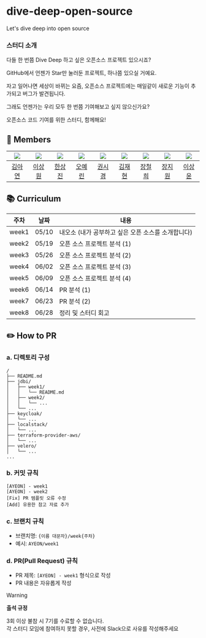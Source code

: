 # dive-deep-open-source
Let's dive deep into open source

### 스터디 소개

다들 한 번쯤 Dive Deep 하고 싶은 오픈소스 프로젝트 있으시죠?

GitHub에서 언젠가 Star만 눌러둔 프로젝트, 하나쯤 있으실 거예요.

자고 일어나면 세상이 바뀌는 요즘,
오픈소스 프로젝트에는 매일같이 새로운 기능이 추가되고 버그가 발견됩니다.

그래도 언젠가는 우리 모두 한 번쯤 기여해보고 싶지 않으신가요?

오픈소스 코드 기여를 위한 스터디, 함께해요!


## 👥 Members
| ![](https://github.com/yourzinc.png) | ![](https://github.com/.png) | ![](https://github.com/.png) | ![](https://github.com/YelynnOh.png) | ![](https://github.com/kweonsikyung.png) | ![](https://github.com/kiku99.png) | ![](https://github.com/jang-namu.png) | ![](https://github.com/yucori.png) | ![](https://github.com/falconlee236.png) |   
|:--:|:--:|:--:|:--:|:--:|:--:|:--:|:--:|:--:|
| [김아연](https://github.com/yourzinc) | [이상원](https://github.com/) | [한상진](https://github.com/) | [오예린](https://github.com/YelynnOh) | [권시경](https://github.com/kweonsikyung) | [김재현](https://github.com/kiku99) | [장철희](https://github.com/jang-namu) | [장지원](https://github.com/yucori) | [이상윤](https://github.com/falconlee236) |

## 📚 Curriculum
| 주차               | 날짜      | 내용                             | 
|-------------------|-----------|-------------------------------|
| week1 | 05/10     | 내오소 (내가 공부하고 싶은 오픈 소스를 소개합니다) |
| week2 | 05/19     | 오픈 소스 프로젝트 분석 (1) |
| week3 | 05/26     | 오픈 소스 프로젝트 분석 (2) |
| week4 | 06/02     | 오픈 소스 프로젝트 분석 (3) |
| week5 | 06/09     | 오픈 소스 프로젝트 분석 (4) |
| week6 | 06/14     | PR 분석 (1) |
| week7 | 06/23     | PR 분석 (2) |
| week8 | 06/28     | 정리 및 스터디 회고 |

## ✏️ How to PR

### a. 디렉토리 구성

```
/
├── README.md
├── jdbi/
│   ├── week1/
│   │   └── README.md
│   ├── week2/
│   │   └── ...
│   └── ...
├── keycloak/
│   └── ...
├── localstack/
│   └── ...
├── terraform-provider-aws/
│   └── ...
├── velero/
│   └── ...
...
```

### b. 커밋 규칙
```
[AYEON] - week1
[AYEON] - week2
[Fix] PR 템플릿 오류 수정
[Add] 유용한 참고 자료 추가
```

### c. 브랜치 규칙
- 브랜치명: `{이름 대문자}/week{주차}` 
- 예시: `AYEON/week1`

### d. PR(Pull Request) 규칙
- PR 제목: `[AYEON] - week1` 형식으로 작성
- PR 내용은 자유롭게 작성

> [!WARNING]
> 
> **출석 규정**
> 
> 3회 이상 불참 시 7기를 수료할 수 없습니다.    
> 각 스터디 모임에 참여하지 못할 경우, 사전에 Slack으로 사유를 작성해주세요
